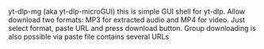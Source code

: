 yt-dlp-mg (aka yt-dlp-microGUI) this is simple GUI shell for yt-dlp. Allow download two formats: MP3 for extracted audio and MP4 for video. Just select format, paste URL and press download button.
Group downloading is also possible via paste file contains several URLs
